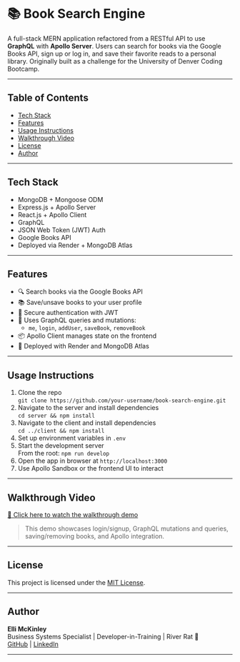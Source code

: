 # 📚 Book Search Engine

A full-stack MERN application refactored from a RESTful API to use **GraphQL** with **Apollo Server**. Users can search for books via the Google Books API, sign up or log in, and save their favorite reads to a personal library. Originally built as a challenge for the University of Denver Coding Bootcamp.

---

## Table of Contents

- [Tech Stack](#-tech-stack)
- [Features](#-features)
- [Usage Instructions](#-usage-instructions)
- [Walkthrough Video](#-walkthrough-video)
- [License](#-license)
- [Author](#-author)

---

## Tech Stack

- MongoDB + Mongoose ODM
- Express.js + Apollo Server
- React.js + Apollo Client
- GraphQL
- JSON Web Token (JWT) Auth
- Google Books API
- Deployed via Render + MongoDB Atlas

---

## Features

- 🔍 Search books via the Google Books API
- 📚 Save/unsave books to your user profile
- 🔐 Secure authentication with JWT
- 🧠 Uses GraphQL queries and mutations:
  - `me`, `login`, `addUser`, `saveBook`, `removeBook`
- 📦 Apollo Client manages state on the frontend
- 🚀 Deployed with Render and MongoDB Atlas

---

## Usage Instructions

1. Clone the repo  
   `git clone https://github.com/your-username/book-search-engine.git`
2. Navigate to the server and install dependencies  
   `cd server && npm install`
3. Navigate to the client and install dependencies  
   `cd ../client && npm install`
4. Set up environment variables in `.env`
5. Start the development server  
   From the root: `npm run develop`
6. Open the app in browser at `http://localhost:3000`
7. Use Apollo Sandbox or the frontend UI to interact

---

## Walkthrough Video

[🔗 Click here to watch the walkthrough demo](https://your-walkthrough-link.com)

> This demo showcases login/signup, GraphQL mutations and queries, saving/removing books, and Apollo integration.

---

## License

This project is licensed under the [MIT License](https://opensource.org/licenses/MIT).

---

## Author

**Elli McKinley**  
Business Systems Specialist | Developer-in-Training | River Rat 🛶  
[GitHub](https://github.com/ellimckinley) | [LinkedIn](https://linkedin.com/in/ellimckinley)

---
